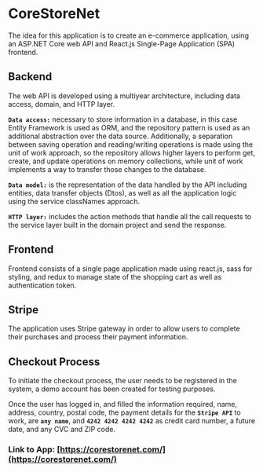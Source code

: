 # CoreStoreNet

The idea for this application is to create an e-commerce application, using an ASP.NET Core web API and React.js Single-Page Application (SPA) frontend.

## Backend

The web API is developed using a multiyear architecture, including data access, domain, and HTTP layer.

**`Data access:`** necessary to store information in a database, in this case Entity Framework is used as ORM, and the repository pattern is used as an additional abstraction over the data source. Additionally, a separation between saving operation and reading/writing operations is made using the unit of work approach, so the repository allows higher layers to perform get, create, and update operations on memory collections, while unit of work implements a way to transfer those changes to the database.

**`Data model:`** is the representation of the data handled by the API including entities, data transfer objects (Dtos), as well as all the application logic using the service classNames approach.

**`HTTP layer:`** includes the action methods that handle all the call requests to the service layer built in the domain project and send the response.

## Frontend

Frontend consists of a single page application made using react.js, sass for styling, and redux to manage state of the shopping cart as well as authentication token.

## Stripe

The application uses Stripe gateway in order to allow users to complete their purchases and process their payment information.

## Checkout Process

To initiate the checkout process, the user needs to be registered in the system, a demo account has been created for testing purposes.

Once the user has logged in, and filled the information required, name, address, country, postal code, the payment details for the **`Stripe API`** to work, are **`any name`**, and **`4242 4242 4242 4242`** as credit card number, a future date, and any CVC and ZIP code.

### Link to App: [https://corestorenet.com/](https://corestorenet.com/) 
